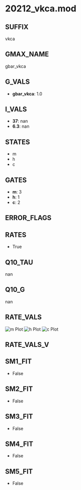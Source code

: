 # 20212_vkca.mod

## SUFFIX

vkca

## GMAX_NAME

gbar_vkca

## G_VALS

- **gbar_vkca**: 1.0

## I_VALS

- **37**: nan
- **6.3**: nan

## STATES

- m
- h
- c

## GATES

- **m**: 3
- **h**: 1
- **c**: 2

## ERROR_FLAGS


## RATES

- True

## Q10_TAU

nan

## Q10_G

nan

## RATE_VALS

![m Plot](/Users/pbozelos/Dropbox/icg-Chai-Panos/supermodels/output_markdown_files/KCa/20212_vkca.mod/images/m.png)
![h Plot](/Users/pbozelos/Dropbox/icg-Chai-Panos/supermodels/output_markdown_files/KCa/20212_vkca.mod/images/h.png)
![c Plot](/Users/pbozelos/Dropbox/icg-Chai-Panos/supermodels/output_markdown_files/KCa/20212_vkca.mod/images/c.png)

## RATE_VALS_V

## SM1_FIT

- False

## SM2_FIT

- False

## SM3_FIT

- False

## SM4_FIT

- False

## SM5_FIT

- False

